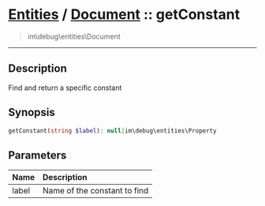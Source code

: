 # [Entities](entities.md) / [Document](entities-Document.md) :: getConstant
 > im\debug\entities\Document
____

## Description
Find and return a specific constant

## Synopsis
```php
getConstant(string $label): null|im\debug\entities\Property
```

## Parameters
| Name | Description |
| :--- | :---------- |
| label | Name of the constant to find |
